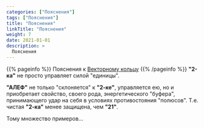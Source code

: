 ```yaml
---
categories: ["Пояснения"]
tags: ["Пояснения"]
title: "Пояснения"
linkTitle: "Пояснения"
weight: 7
date: 2021-01-01
description: >
  Пояснения
---
```

<!-- Yandex.Metrika counter -->
<script type="text/javascript" >
   (function(m,e,t,r,i,k,a){m[i]=m[i]||function(){(m[i].a=m[i].a||[]).push(arguments)};
   m[i].l=1*new Date();k=e.createElement(t),a=e.getElementsByTagName(t)[0],k.async=1,k.src=r,a.parentNode.insertBefore(k,a)})
   (window, document, "script", "https://mc.yandex.ru/metrika/tag.js", "ym");

   ym(87588277, "init", {
        clickmap:true,
        trackLinks:true,
        accurateTrackBounce:true
   });
</script>
<noscript><div><img src="https://mc.yandex.ru/watch/87588277" style="position:absolute; left:-9999px;" alt="" /></div></noscript>
<!-- /Yandex.Metrika counter -->
{{% pageinfo %}}
Пояснения к [Векторному кольцу](/docs/vektornoje-kolco/)
{{% /pageinfo %}}
**"2-ка"** не просто управляет силой "единицы".

 **"АЛЕФ"** не только "склоняется" к **"2-ке"**, управляется ею, но и приобретает свойство, своего рода, энергетического "буфера", принимающего удар на себя в условиях противостояния "полюсов". Т.е. чистая **"2-ка"** менее защищена, чем **"21"**.

 Тому множество примеров...
